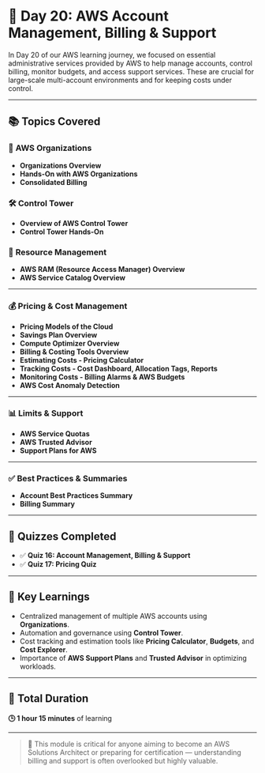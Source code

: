 # 📗 Day 20: AWS Account Management, Billing & Support

In Day 20 of our AWS learning journey, we focused on essential administrative services provided by AWS to help manage accounts, control billing, monitor budgets, and access support services. These are crucial for large-scale multi-account environments and for keeping costs under control.

---

## 📚 Topics Covered

### 🏢 **AWS Organizations**
- **Organizations Overview**
- **Hands-On with AWS Organizations**
- **Consolidated Billing**
  
### 🛠️ **Control Tower**
- **Overview of AWS Control Tower**
- **Control Tower Hands-On**

### 🔁 **Resource Management**
- **AWS RAM (Resource Access Manager) Overview**
- **AWS Service Catalog Overview**

---

### 💰 **Pricing & Cost Management**
- **Pricing Models of the Cloud**
- **Savings Plan Overview**
- **Compute Optimizer Overview**
- **Billing & Costing Tools Overview**
- **Estimating Costs - Pricing Calculator**
- **Tracking Costs - Cost Dashboard, Allocation Tags, Reports**
- **Monitoring Costs - Billing Alarms & AWS Budgets**
- **AWS Cost Anomaly Detection**

---

### 📊 **Limits & Support**
- **AWS Service Quotas**
- **AWS Trusted Advisor**
- **Support Plans for AWS**

---

### ✅ **Best Practices & Summaries**
- **Account Best Practices Summary**
- **Billing Summary**

---

## 🧠 Quizzes Completed
- ✅ **Quiz 16: Account Management, Billing & Support**
- ✅ **Quiz 17: Pricing Quiz**

---

## 📌 Key Learnings
- Centralized management of multiple AWS accounts using **Organizations**.
- Automation and governance using **Control Tower**.
- Cost tracking and estimation tools like **Pricing Calculator**, **Budgets**, and **Cost Explorer**.
- Importance of **AWS Support Plans** and **Trusted Advisor** in optimizing workloads.

---

## 📅 Total Duration
**🕒 1 hour 15 minutes** of learning

---

> 🚀 This module is critical for anyone aiming to become an AWS Solutions Architect or preparing for certification — understanding billing and support is often overlooked but highly valuable.


